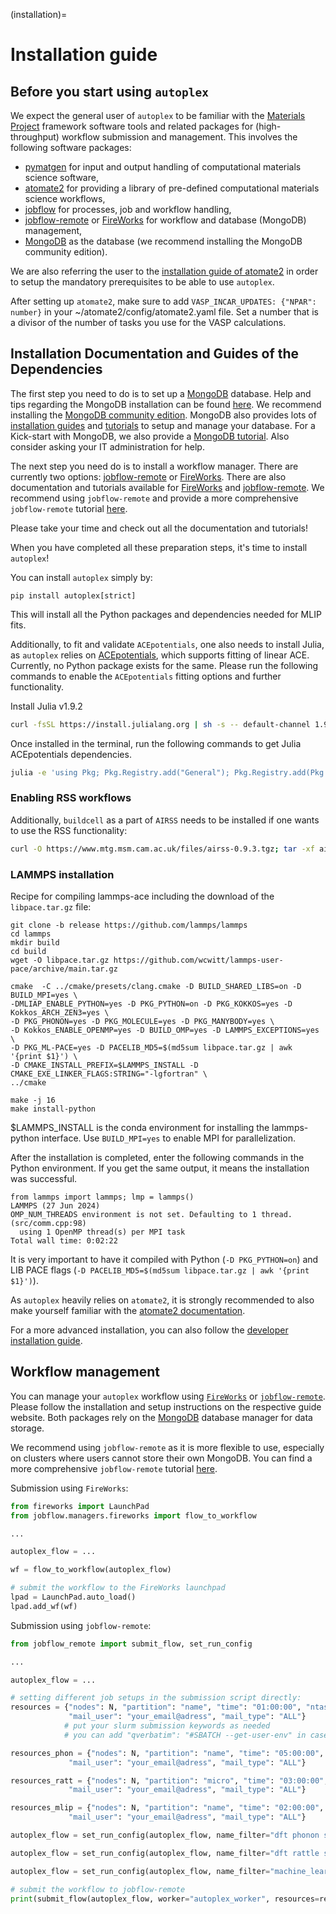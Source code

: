 (installation)=

# Installation guide

## Before you start using `autoplex`

We expect the general user of `autoplex` to be familiar with the [Materials Project](https://github.com/materialsproject) framework software tools and related 
packages for (high-throughput) workflow submission and management. 
This involves the following software packages:
- [pymatgen](https://github.com/materialsproject/pymatgen) for input and output handling of computational materials science software,
- [atomate2](https://github.com/materialsproject/atomate2) for providing a library of pre-defined computational materials science workflows,
- [jobflow](https://github.com/materialsproject/jobflow) for processes, job and workflow handling, 
- [jobflow-remote](https://github.com/Matgenix/jobflow-remote) or [FireWorks](https://github.com/materialsproject/fireworks) for workflow and database (MongoDB) management,
- [MongoDB](https://www.mongodb.com/) as the database (we recommend installing the MongoDB community edition). 


We are also referring the user to the [installation guide of atomate2](https://materialsproject.github.io/atomate2/user/install.html) in order to setup the mandatory prerequisites to 
be able to use `autoplex`.

After setting up `atomate2`, make sure to add `VASP_INCAR_UPDATES: {"NPAR": number}` in your ~/atomate2/config/atomate2.yaml file. 
Set a number that is a divisor of the number of tasks you use for the VASP calculations.


## Installation Documentation and Guides of the Dependencies

The first step you need to do is to set up a [MongoDB](https://www.mongodb.com/) database. Help and tips regarding the MongoDB installation 
can be found [here](https://materialsproject.github.io/fireworks/installation.html#install-mongodb). 
We recommend installing the [MongoDB community edition](https://www.mongodb.com/docs/manual/administration/install-community/).
MongoDB also provides lots of [installation guides](https://www.mongodb.com/docs/manual/administration/install-on-linux/#std-label-install-mdb-community-edition-linux) 
and [tutorials](https://www.mongodb.com/docs/manual/administration/self-managed-configuration-and-maintenance/)
to setup and manage your database. For a Kick-start with MongoDB, we also provide a [MongoDB tutorial](../mongodb.md). 
Also consider asking your IT administration for help.

The next step you need do is to install a workflow manager. There are currently two options: [jobflow-remote](https://github.com/Matgenix/jobflow-remote) or [FireWorks](https://github.com/materialsproject/fireworks).
There are also documentation and tutorials available for [FireWorks](https://materialsproject.github.io/fireworks/) and [jobflow-remote](https://matgenix.github.io/jobflow-remote/).
We recommend using `jobflow-remote` and provide a more comprehensive `jobflow-remote` tutorial [here](../jobflowremote.md).

Please take your time and check out all the documentation and tutorials!

When you have completed all these preparation steps, it's time to install `autoplex`!

You can install `autoplex` simply by:

``` 
pip install autoplex[strict]
```
This will install all the Python packages and dependencies needed for MLIP fits. 

Additionally, to fit and validate `ACEpotentials`, one also needs to install Julia, as `autoplex` relies on [ACEpotentials](https://acesuit.github.io/ACEpotentials.jl/dev/gettingstarted/installation/), which supports fitting of linear ACE. Currently, no Python package exists for the same.
Please run the following commands to enable the `ACEpotentials` fitting options and further functionality.

Install Julia v1.9.2

```bash
curl -fsSL https://install.julialang.org | sh -s -- default-channel 1.9.2
```

Once installed in the terminal, run the following commands to get Julia ACEpotentials dependencies.

```bash
julia -e 'using Pkg; Pkg.Registry.add("General"); Pkg.Registry.add(Pkg.Registry.RegistrySpec(url="https://github.com/ACEsuit/ACEregistry")); Pkg.add(Pkg.PackageSpec(;name="ACEpotentials", version="0.6.7")); Pkg.add("DataFrames"); Pkg.add("CSV")'
```

### Enabling RSS workflows

Additionally, `buildcell` as a part of `AIRSS` needs to be installed if one wants to use the RSS functionality:

```bash
curl -O https://www.mtg.msm.cam.ac.uk/files/airss-0.9.3.tgz; tar -xf airss-0.9.3.tgz; rm airss-0.9.3.tgz; cd airss; make ; make install ; make neat; cd ..
```

### LAMMPS installation

Recipe for compiling lammps-ace including the download of the `libpace.tar.gz` file:

```
git clone -b release https://github.com/lammps/lammps
cd lammps
mkdir build
cd build
wget -O libpace.tar.gz https://github.com/wcwitt/lammps-user-pace/archive/main.tar.gz

cmake  -C ../cmake/presets/clang.cmake -D BUILD_SHARED_LIBS=on -D BUILD_MPI=yes \
-DMLIAP_ENABLE_PYTHON=yes -D PKG_PYTHON=on -D PKG_KOKKOS=yes -D Kokkos_ARCH_ZEN3=yes \
-D PKG_PHONON=yes -D PKG_MOLECULE=yes -D PKG_MANYBODY=yes \
-D Kokkos_ENABLE_OPENMP=yes -D BUILD_OMP=yes -D LAMMPS_EXCEPTIONS=yes \
-D PKG_ML-PACE=yes -D PACELIB_MD5=$(md5sum libpace.tar.gz | awk '{print $1}') \
-D CMAKE_INSTALL_PREFIX=$LAMMPS_INSTALL -D CMAKE_EXE_LINKER_FLAGS:STRING="-lgfortran" \
../cmake

make -j 16
make install-python
```

$LAMMPS_INSTALL is the conda environment for installing the lammps-python interface.
Use `BUILD_MPI=yes` to enable MPI for parallelization.

After the installation is completed, enter the following commands in the Python environment.
If you get the same output, it means the installation was successful.

```
from lammps import lammps; lmp = lammps()
LAMMPS (27 Jun 2024)
OMP_NUM_THREADS environment is not set. Defaulting to 1 thread. (src/comm.cpp:98)
  using 1 OpenMP thread(s) per MPI task
Total wall time: 0:02:22
```
It is very important to have it compiled with Python (`-D PKG_PYTHON=on`) and 
LIB PACE flags (`-D PACELIB_MD5=$(md5sum libpace.tar.gz | awk '{print $1}')`).

As `autoplex` heavily relies on `atomate2`, it is strongly recommended to also make yourself familiar with the [atomate2 documentation](https://materialsproject.github.io/atomate2/).


For a more advanced installation, you can also follow the [developer installation guide](../../dev/dev_install.md).

## Workflow management

You can manage your `autoplex` workflow using [`FireWorks`](https://materialsproject.github.io/fireworks/) or [`jobflow-remote`](https://matgenix.github.io/jobflow-remote/). 
Please follow the installation and setup instructions on the respective guide website.
Both packages rely on the [MongoDB](https://www.mongodb.com/) database manager for data storage.

We recommend using `jobflow-remote` as it is more flexible to use, especially on clusters where users cannot store their
own MongoDB. You can find a more comprehensive `jobflow-remote` tutorial [here](../jobflowremote.md).

Submission using `FireWorks`:
```python
from fireworks import LaunchPad
from jobflow.managers.fireworks import flow_to_workflow

...

autoplex_flow = ...

wf = flow_to_workflow(autoplex_flow)

# submit the workflow to the FireWorks launchpad
lpad = LaunchPad.auto_load()
lpad.add_wf(wf)
```

Submission using `jobflow-remote`:
```python
from jobflow_remote import submit_flow, set_run_config

...

autoplex_flow = ...

# setting different job setups in the submission script directly:
resources = {"nodes": N, "partition": "name", "time": "01:00:00", "ntasks": ntasks, "qverbatim": "#SBATCH --get-user-env",
             "mail_user": "your_email@adress", "mail_type": "ALL"}
            # put your slurm submission keywords as needed
            # you can add "qverbatim": "#SBATCH --get-user-env" in case your conda env is not activated automatically

resources_phon = {"nodes": N, "partition": "name", "time": "05:00:00", "ntasks": ntasks, "qverbatim": "#SBATCH --get-user-env",
             "mail_user": "your_email@adress", "mail_type": "ALL"}

resources_ratt = {"nodes": N, "partition": "micro", "time": "03:00:00", "ntasks": ntasks, "qverbatim": "#SBATCH --get-user-env",
             "mail_user": "your_email@adress", "mail_type": "ALL"}

resources_mlip = {"nodes": N, "partition": "name", "time": "02:00:00", "ntasks": ntasks, "qverbatim": "#SBATCH --get-user-env",
             "mail_user": "your_email@adress", "mail_type": "ALL"}

autoplex_flow = set_run_config(autoplex_flow, name_filter="dft phonon static", resources=resources_phon)

autoplex_flow = set_run_config(autoplex_flow, name_filter="dft rattle static", resources=resources_ratt)

autoplex_flow = set_run_config(autoplex_flow, name_filter="machine_learning_fit", resources=resources_mlip)

# submit the workflow to jobflow-remote
print(submit_flow(autoplex_flow, worker="autoplex_worker", resources=resources, project="autoplex"))
```
